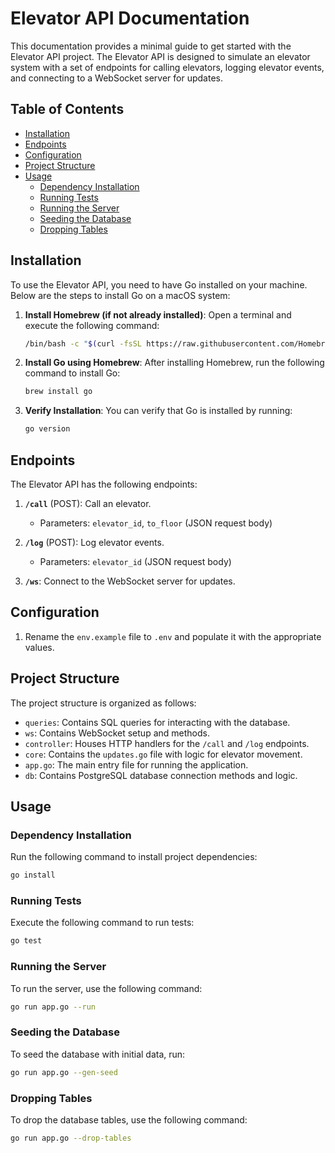# Elevator API Documentation

This documentation provides a minimal guide to get started with the Elevator API project. The Elevator API is designed to simulate an elevator system with a set of endpoints for calling elevators, logging elevator events, and connecting to a WebSocket server for updates.

## Table of Contents

- [Installation](#installation)
- [Endpoints](#endpoints)
- [Configuration](#configuration)
- [Project Structure](#project-structure)
- [Usage](#usage)
  - [Dependency Installation](#dependency-installation)
  - [Running Tests](#running-tests)
  - [Running the Server](#running-the-server)
  - [Seeding the Database](#seeding-the-database)
  - [Dropping Tables](#dropping-tables)

## Installation

To use the Elevator API, you need to have Go installed on your machine. Below are the steps to install Go on a macOS system:

1. **Install Homebrew (if not already installed)**:
   Open a terminal and execute the following command:
   ```sh
   /bin/bash -c "$(curl -fsSL https://raw.githubusercontent.com/Homebrew/install/HEAD/install.sh)"
   ```

2. **Install Go using Homebrew**:
   After installing Homebrew, run the following command to install Go:
   ```sh
   brew install go
   ```

3. **Verify Installation**:
   You can verify that Go is installed by running:
   ```sh
   go version
   ```

## Endpoints

The Elevator API has the following endpoints:

1. **`/call`** (POST): Call an elevator.
   - Parameters: `elevator_id`, `to_floor` (JSON request body)
   
2. **`/log`** (POST): Log elevator events.
   - Parameters: `elevator_id` (JSON request body)
   
3. **`/ws`**: Connect to the WebSocket server for updates.


## Configuration

1. Rename the `env.example` file to `.env` and populate it with the appropriate values.

## Project Structure

The project structure is organized as follows:

- `queries`: Contains SQL queries for interacting with the database.
- `ws`: Contains WebSocket setup and methods.
- `controller`: Houses HTTP handlers for the `/call` and `/log` endpoints.
- `core`: Contains the `updates.go` file with logic for elevator movement.
- `app.go`: The main entry file for running the application.
- `db`: Contains PostgreSQL database connection methods and logic.

## Usage

### Dependency Installation

Run the following command to install project dependencies:
```sh
go install
```

### Running Tests

Execute the following command to run tests:
```sh
go test
```

### Running the Server

To run the server, use the following command:
```sh
go run app.go --run
```

### Seeding the Database

To seed the database with initial data, run:
```sh
go run app.go --gen-seed
```

### Dropping Tables

To drop the database tables, use the following command:
```sh
go run app.go --drop-tables
```
